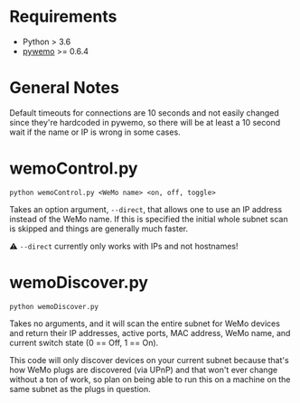 # Requirements

- Python > 3.6
- [pywemo](https://github.com/pywemo/pywemo) >= 0.6.4

# General Notes

Default timeouts for connections are 10 seconds and not easily changed
since they're hardcoded in pywemo, so there will be at least a 10 second
wait if the name or IP is wrong in some cases.

# wemoControl.py

```python wemoControl.py <WeMo name> <on, off, toggle>```

Takes an option argument, ```--direct```, that allows one to use an IP
address instead of the WeMo name.  If this is specified the initial whole
subnet scan is skipped and things are generally much faster.

:warning: ```--direct``` currently only works with IPs and not hostnames!

# wemoDiscover.py

```python wemoDiscover.py```

Takes no arguments, and it will scan the entire subnet for WeMo devices and
return their IP addresses, active ports, MAC address, WeMo name, and current
switch state (0 == Off, 1 == On).

This code will only discover devices on your current subnet because that's 
how WeMo plugs are discovered (via UPnP) and that won't ever change without
a ton of work, so plan on being able to run this on a machine on the same 
subnet as the plugs in question.
